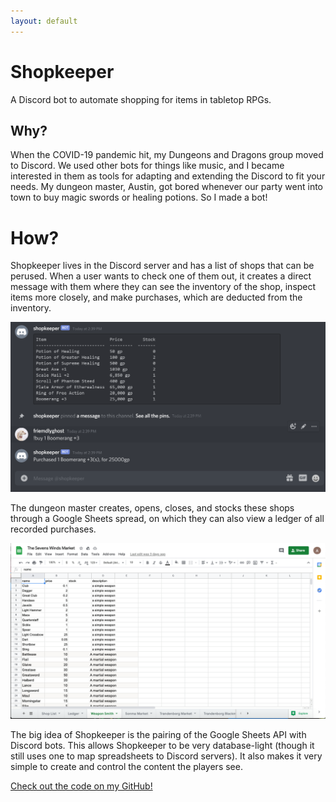 ```yaml
---
layout: default
---
```

# Shopkeeper
A Discord bot to automate shopping for items in tabletop RPGs.
## Why?
When the COVID-19 pandemic hit, my Dungeons and Dragons group moved to Discord. We used other bots for things like music, and I became interested in them as tools for adapting and extending the Discord to fit your needs. My dungeon master, Austin, got bored whenever our party went into town to buy magic swords or healing potions. So I made a bot!
# How?
Shopkeeper lives in the Discord server and has a list of shops that can be perused. When a user wants to check one of them out, it creates a direct message with them where they can see the inventory of the shop, inspect items more closely, and make purchases, which are deducted from the inventory.

![image](/assets/shopkeeper_example.png)

The dungeon master creates, opens, closes, and stocks these shops through a Google Sheets spread, on which they can also view a ledger of all recorded purchases.

![image](/assets/shop_sheet.png)

The big idea of Shopkeeper is the pairing of the Google Sheets API with Discord bots. This allows Shopkeeper to be very database-light (though it still uses one to map spreadsheets to Discord servers). It also makes it very simple to create and control the content the players see.

[Check out the code on my GitHub!](https://github.com/noah-green/shopkeeper)


